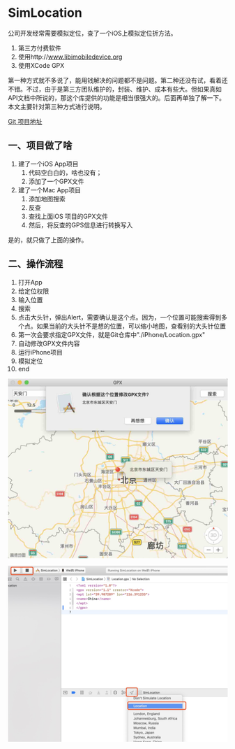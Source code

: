 # SimLocation

公司开发经常需要模拟定位，查了一个iOS上模拟定位折方法。

1. 第三方付费软件
2. 使用http://www.libimobiledevice.org
3. 使用XCode GPX

第一种方式就不多说了，能用钱解决的问题都不是问题。第二种还没有试，看着还不错。不过，由于是第三方团队维护的，封装、维护、成本有些大。但如果真如API文档中所说的，那这个库提供的功能是相当很强大的。后面再单独了解一下。本文主要针对第三种方式进行说明。

[Git 项目地址](https://github.com/CreazyBear/SimLocation)

## 一、项目做了啥

1. 建了一个iOS App项目
   1. 代码空白白的，啥也没有；
   2. 添加了一个GPX文件
2. 建了一个Mac App项目
   1. 添加地图搜索
   2. 反查
   3. 查找上面iOS 项目的GPX文件
   4. 然后，将反查的GPS信息进行转换写入

是的，就只做了上面的操作。

## 二、操作流程

1. 打开App
2. 给定位权限
3. 输入位置
4. 搜索
5. 点击大头针，弹出Alert，需要确认是这个点。因为，一个位置可能搜索得到多个点。如果当前的大头针不是想的位置，可以缩小地图，查看别的大头针位置
7. 第一次会要求指定GPX文件，就是Git仓库中"./iPhone/Location.gpx"
8. 自动修改GPX文件内容
9. 运行iPhone项目
10. 模拟定位
11. end



![](./images/1567846691.276996.png)

![](./images/E06E268E-29EF-43C8-B729-85AE9A5FE36C.png)
